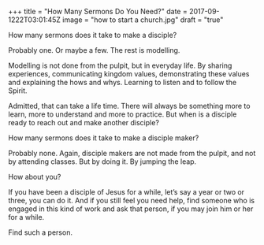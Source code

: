 +++
title = "How Many Sermons Do You Need?"
date = 2017-09-1222T03:01:45Z
image = "how to start a church.jpg"
draft = "true"

How many sermons does it take to make a disciple?

Probably one. Or maybe a few. The rest is modelling. 

Modelling is not done from the pulpit, but in everyday life. By sharing experiences, communicating kingdom values, demonstrating these values and explaining the hows and whys. Learning to listen and to follow the Spirit.

Admitted, that can take a life time. There will always be something more to learn, more to understand and more to practice. But when is a disciple ready to reach out and make another disciple?

How many sermons does it take to make a disciple maker?

Probably none. Again, disciple makers are not made from the pulpit, and not by attending classes. But by doing it. By jumping the leap.

How about you?

If you have been a disciple of Jesus for a while, let’s say a year or two or three, you can do it. And if you still feel you need help, find someone who is engaged in this kind of work and ask that person, if you may join him or her for a while.

Find such a person.